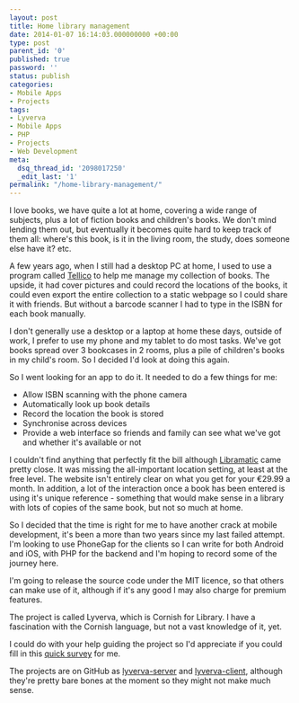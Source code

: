 ```yaml
---
layout: post
title: Home library management
date: 2014-01-07 16:14:03.000000000 +00:00
type: post
parent_id: '0'
published: true
password: ''
status: publish
categories:
- Mobile Apps
- Projects
tags:
- Lyverva
- Mobile Apps
- PHP
- Projects
- Web Development
meta:
  dsq_thread_id: '2098017250'
  _edit_last: '1'
permalink: "/home-library-management/"
---
```


I love books, we have quite a lot at home, covering a wide range of subjects, plus a lot of fiction books and children's books. We don't mind lending them out, but eventually it becomes quite hard to keep track of them all: where's this book, is it in the living room, the study, does someone else have it? etc.

<!--more-->

A few years ago, when I still had a desktop PC at home, I used to use a program called [Tellico](http://tellico-project.org/) to help me manage my collection of books. The upside, it had cover pictures and could record the locations of the books, it could even export the entire collection to a static webpage so I could share it with friends. But without a barcode scanner I had to type in the ISBN for each book manually.

I don't generally use a desktop or a laptop at home these days, outside of work, I prefer to use my phone and my tablet to do most tasks. We've got books spread over 3 bookcases in 2 rooms, plus a pile of children's books in my child's room. So I decided I'd look at doing this again.

So I went looking for an app to do it. It needed to do a few things for me:

* Allow ISBN scanning with the phone camera
* Automatically look up book details
* Record the location the book is stored
* Synchronise across devices
* Provide a web interface so friends and family can see what we've got and whether it's available or not

I couldn't find anything that perfectly fit the bill although [Libramatic](http://www.libramatic.com/) came pretty close. It was missing the all-important location setting, at least at the free level. The website isn't entirely clear on what you get for your €29.99 a month. In addition, a lot of the interaction once a book has been entered is using it's unique reference - something that would make sense in a library with lots of copies of the same book, but not so much at home.

So I decided that the time is right for me to have another crack at mobile development, it's been a more than two years since my last failed attempt. I'm looking to use PhoneGap for the clients so I can write for both Android and iOS, with PHP for the backend and I'm hoping to record some of the journey here.

I'm going to release the source code under the MIT licence, so that others can make use of it, although if it's any good I may also charge for premium features.

The project is called Lyverva, which is Cornish for Library. I have a fascination with the Cornish language, but not a vast knowledge of it, yet.

I could do with your help guiding the project so I'd appreciate if you could fill in this [quick survey](https://docs.google.com/forms/d/1kXr-BvWWRWPkL8TvzMkBnXmAUBFE2CVDz9Dk05zcdGM/viewform "Lyverva Survey") for me.

The projects are on GitHub as <a title="Lyverva PHP Backend Server (GitHub)" href="https://github.com/twinklebob/lyverva-server" target="_blank">lyverva-server</a> and <a title="Lyverva PhoneGap Client (GitHub)" href="https://github.com/twinklebob/lyverva-client" target="_blank">lyverva-client</a>, although they're pretty bare bones at the moment so they might not make much sense.
